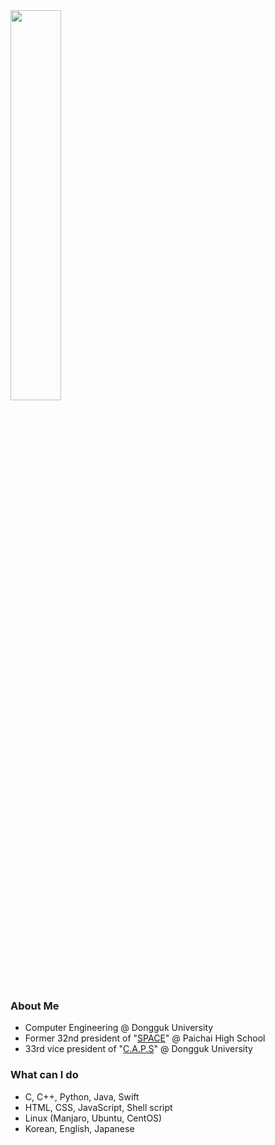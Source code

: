 <img src="https://user-images.githubusercontent.com/13748138/94645810-c04fdf80-0327-11eb-8ac8-bb5225c5b217.jpg" width="40%">

### About Me 
- Computer Engineering @ Dongguk University
- Former 32nd president of "[SPACE](https://paichai.space)" @ Paichai High School
- 33rd vice president of "[C.A.P.S](https://caps.dongguk.edu)" @ Dongguk University

### What can I do
- C, C++, Python, Java, Swift
- HTML, CSS, JavaScript, Shell script
- Linux (Manjaro, Ubuntu, CentOS)
- Korean, English, Japanese
